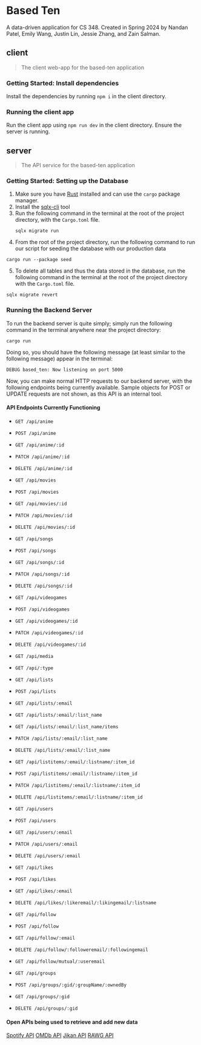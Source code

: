 # Based Ten

A data-driven application for CS 348. Created in Spring 2024 by Nandan Patel, Emily Wang, Justin Lin, Jessie Zhang, and Zain Salman.

## client

> The client web-app for the based-ten application

### Getting Started: Install dependencies

Install the dependencies by running `npm i` in the client directory.

### Running the client app

Run the client app using `npm run dev` in the client directory. Ensure the server is running.

## server

> The API service for the based-ten application

### Getting Started: Setting up the Database

1. Make sure you have [Rust](https://www.rust-lang.org/tools/install) installed and can use the `cargo` package manager.
2. Install the [sqlx-cli](https://crates.io/crates/sqlx-cli) tool
3. Run the following command in the terminal at the root of the project directory, with the `Cargo.toml` file.
   ```commandline
   sqlx migrate run
   ```
4. From the root of the project directory, run the following command to run our script for seeding the database with our production data

```commandline
cargo run --package seed
```

5. To delete all tables and thus the data stored in the database, run the following command in the terminal at the root of the project directory with the `Cargo.toml` file.

```commandline
sqlx migrate revert
```

### Running the Backend Server

To run the backend server is quite simply; simply run the following command in the terminal anywhere near the project directory:

```commandline
cargo run
```

Doing so, you should have the following message (at least similar to the following message) appear in the terminal:

```commandline
DEBUG based_ten: Now listening on port 5000
```

Now, you can make normal HTTP requests to our backend server, with the following endpoints being currently available. Sample objects for POST or UPDATE requests are not shown, as this API is an internal tool.

#### API Endpoints Currently Functioning

- `GET /api/anime`
- `POST /api/anime`
- `GET /api/anime/:id`
- `PATCH /api/anime/:id`
- `DELETE /api/anime/:id`

- `GET /api/movies`
- `POST /api/movies`
- `GET /api/movies/:id`
- `PATCH /api/movies/:id`
- `DELETE /api/movies/:id`

- `GET /api/songs`
- `POST /api/songs`
- `GET /api/songs/:id`
- `PATCH /api/songs/:id`
- `DELETE /api/songs/:id`

- `GET /api/videogames`
- `POST /api/videogames`
- `GET /api/videogames/:id`
- `PATCH /api/videogames/:id`
- `DELETE /api/videogames/:id`

- `GET /api/media`
- `GET /api/:type`

- `GET /api/lists`
- `POST /api/lists`
- `GET /api/lists/:email`
- `GET /api/lists/:email/:list_name`
- `GET /api/lists/:email/:list_name/items`
- `PATCH /api/lists/:email/:list_name`
- `DELETE /api/lists/:email/:list_name`

- `GET /api/listitems/:email/:listname/:item_id`
- `POST /api/listitems/:email/:listname/:item_id`
- `PATCH /api/listitems/:email/:listname/:item_id`
- `DELETE /api/listitems/:email/:listname/:item_id`

- `GET /api/users`
- `POST /api/users`
- `GET /api/users/:email`
- `PATCH /api/users/:email`
- `DELETE /api/users/:email`

- `GET /api/likes`
- `POST /api/likes`
- `GET /api/likes/:email`
- `DELETE /api/likes/:likeremail/:likingemail/:listname`

- `GET /api/follow`
- `POST /api/follow`
- `GET /api/follow/:email`
- `DELETE /api/follow/:followeremail/:followingemail`
- `GET /api/follow/mutual/:useremail`

- `GET /api/groups`
- `POST /api/groups/:gid/:groupName/:ownedBy`
- `GET /api/groups/:gid`
- `DELETE /api/groups/:gid`

#### Open APIs being used to retrieve and add new data

[Spotify API](https://developer.spotify.com/documentation/web-api)
[OMDb API](http://www.omdbapi.com/)
[Jikan API](https://docs.api.jikan.moe/)
[RAWG API](https://rawg.io/apidocs)
